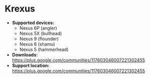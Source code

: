 # Krexus

+ **Supported devices:**
    + Nexus 6P (angler)
    + Nexus 5X (bullhead)
    + Nexus 9 (flounder)
    + Nexus 6 (shamu)
    + Nexus 5 (hammerhead)
+ **Downloads:** https://plus.google.com/communities/117603046007221302455
+ **Support location:** https://plus.google.com/communities/117603046007221302455
